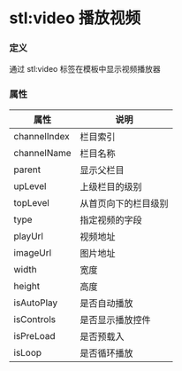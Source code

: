 ﻿# stl:video 播放视频


### 定义

通过 stl:video 标签在模板中显示视频播放器

### 属性

属性  | 说明
------  | ------
channelIndex | 栏目索引
channelName | 栏目名称
parent | 显示父栏目
upLevel | 上级栏目的级别
topLevel | 从首页向下的栏目级别
type | 指定视频的字段
playUrl | 视频地址
imageUrl | 图片地址
width | 宽度
height | 高度
isAutoPlay | 是否自动播放
isControls | 是否显示播放控件
isPreLoad | 是否预载入
isLoop | 是否循环播放